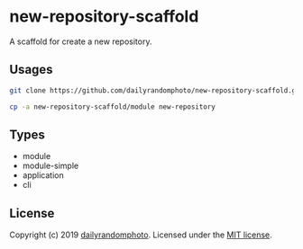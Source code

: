 # new-repository-scaffold

A scaffold for create a new repository.

## Usages

```sh
git clone https://github.com/dailyrandomphoto/new-repository-scaffold.git

cp -a new-repository-scaffold/module new-repository
```

## Types

- module
- module-simple
- application
- cli

## License

Copyright (c) 2019 [dailyrandomphoto][my-url]. Licensed under the [MIT license][license-url].

[my-url]: https://github.com/dailyrandomphoto
[license-url]: LICENSE

